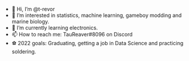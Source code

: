 - 👋 Hi, I’m @t-revor
- 👀 I’m interested in statistics, machine learning, gameboy modding and marine biology.
- 🌱 I’m currently learning electronics.
- 📫 How to reach me: TauReaver#8096 on Discord
- ⚽ 2022 goals: Graduating, getting a job in Data Science and practicing soldering.

<!---
t-revor/t-revor is a ✨ special ✨ repository because its `README.md` (this file) appears on your GitHub profile.
You can click the Preview link to take a look at your changes.
--->
